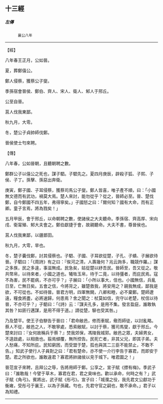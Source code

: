 

## 十三經

##### 左傳
　　　`襄公八年`

* * *

【經】

八年春王正月，公如晉。

夏，葬鄭僖公。

鄭人侵蔡，獲蔡公子燮。

季孫宿會晉侯、鄭伯、齊人、宋人、衛人、邾人于邢丘。

公至自晉。

莒人伐我東鄙。

秋九月，大雩。

冬，楚公子貞帥師伐鄭。

晉侯使士匄來聘。

【傳】

八年春，公如晉朝，且聽朝聘之數。

鄭群公子以僖公之死也，謀子駟。子駟先之。夏四月庚辰，辟殺子狐、子熙、子侯、子丁。孫擊、孫惡出奔衛。

庚寅，鄭子國、子耳侵蔡，獲蔡司馬公子燮。鄭人皆喜，唯子產不順，曰：「小國無文德而有武功，禍莫大焉。楚人來討，能勿從乎？從之，晉師必至。晉、楚伐鄭，自今鄭國不四五年，弗得寧矣。」子國怒之曰：「爾何知？國有大命，而有正卿。童子言焉，將為戮矣！」

五月甲辰，會于邢丘，以命朝聘之數，使諸侯之大夫聽命。季孫宿、齊高厚、宋向戌、衛甯殖、邾大夫會之。鄭伯獻捷于會，故親聽命。大夫不書，尊晉侯也。

莒人伐我東鄙，以疆鄫田。

秋九月，大雩，旱也。

冬，楚子囊伐鄭，討其侵蔡也。子駟、子國、子耳欲從楚，子孔、子蟜、子展欲待晉。子駟曰：「《周詩》有之曰：『俟河之清，人壽幾何？兆云詢多，職競作羅。』謀之多族，民之多違，事滋無成。民急矣，姑從楚以紓吾民。晉師至，吾又從之。敬共幣帛，以待來者，小國之道也。犧牲玉帛，待于二竟，以待彊者，而庇民焉。寇不為害，民不罷病，不亦可乎？」子展曰：「小所以事大，信也。小國無信，兵亂日至，亡無日矣。五會之信，今將背之，雖楚救我，將安用之？親我無成，鄙我是欲，不可從也。不如待晉。晉君方明，四軍無闕，八卿和睦，必不棄鄭。楚師遼遠，糧食將盡，必將速歸，何患焉？舍之聞之：杖莫如信，完守以老楚，杖信以待晉，不亦可乎？」子駟曰：「《詩》云：『謀夫孔多，是用不集。發言盈庭，誰敢執其咎？如匪行邁謀，是用不得于道。』請從楚，騑也受其咎。」

乃及楚平。使王子伯駢告于晉曰：「君命敝邑，修而車賦，儆而師徒，以討亂略。蔡人不從，敝邑之人，不敢寧處，悉索敝賦，以討于蔡，獲司馬燮，獻于邢丘。今楚來討曰：『女何故稱兵于蔡？』焚我郊保，馮陵我城郭。敝邑之眾，夫婦男女，不遑啟處，以相救也。翦焉傾覆，無所控告。民死亡者，非其父兄，即其子弟。夫人愁痛，不知所庇。民知窮困，而受盟于楚，孤也與其二三臣不能禁止，不敢不告。」知武子使行人子員對之曰：「君有楚命，亦不使一介行李告于寡君，而即安于楚。君之所欲也，誰敢違君？寡君將帥諸侯以見于城下。唯君圖之！」

晉范宣子來聘，且拜公之辱，告將用師于鄭。公享之，宣子賦《摽有梅》。季武子曰：「誰敢哉！今譬于草木，寡君在君，君之臭味也。歡以承命，何時之有？」武子賦《角弓》。賓將出，武子賦《彤弓》。宣子曰：「城濮之役，我先君文公獻功于衡雍，受彤弓于襄王，以為子孫藏。匄也，先君守官之嗣也，敢不承命。」君子以為知禮。

* * *

